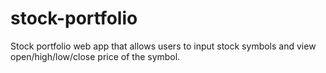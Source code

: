 # stock-portfolio
Stock portfolio web app that allows users to input stock symbols and view open/high/low/close price of the symbol.
